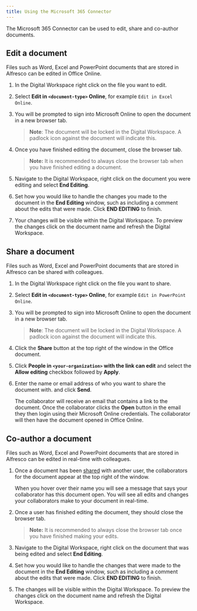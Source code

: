 ```yaml
---
title: Using the Microsoft 365 Connector
---
```


The Microsoft 365 Connector can be used to edit, share and co-author documents.

## Edit a document

Files such as Word, Excel and PowerPoint documents that are stored in Alfresco can be edited in Office Online.

1. In the Digital Workspace right click on the file you want to edit.

2. Select **Edit in `<document-type>` Online**, for example `Edit in Excel Online`.

3. You will be prompted to sign into Microsoft Online to open the document in a new browser tab.

    > **Note**: The document will be locked in the Digital Workspace. A padlock icon against the document will indicate this.

4. Once you have finished editing the document, close the browser tab.

    > **Note:** It is recommended to always close the browser tab when you have finished editing a document.

5. Navigate to the Digital Workspace, right click on the document you were editing and select **End Editing**.

6. Set how you would like to handle the changes you made to the document in the **End Editing** window, such as including a comment about the edits that were made. Click **END EDITING** to finish.

7. Your changes will be visible within the Digital Workspace. To preview the changes click on the document name and refresh the Digital Workspace.

## Share a document

Files such as Word, Excel and PowerPoint documents that are stored in Alfresco can be shared with colleagues.

1. In the Digital Workspace right click on the file you want to share.

2. Select **Edit in `<document-type>` Online**, for example `Edit in PowerPoint Online`.

3. You will be prompted to sign into Microsoft Online to open the document in a new browser tab.

    > **Note**: The document will be locked in the Digital Workspace. A padlock icon against the document will indicate this.

4. Click the **Share** button at the top right of the window in the Office document.

5. Click **People in `<your-organization>` with the link can edit** and select the **Allow editing** checkbox followed by **Apply**.

6. Enter the name or email address of who you want to share the document with. and click **Send**.

    The collaborator will receive an email that contains a link to the document. Once the collaborator clicks the **Open** button in the email they then login using their Microsoft Online credentials. The collaborator will then have the document opened in Office Online.

## Co-author a document

Files such as Word, Excel and PowerPoint documents that are stored in Alfresco can be edited in real-time with colleagues.

1. Once a document has been [shared](#share-a-document) with another user, the collaborators for the document appear at the top right of the window.

    When you hover over their name you will see a message that says your collaborator has this document open. You will see all edits and changes your collaborators make to your document in real-time.

2. Once a user has finished editing the document, they should close the browser tab.

    > **Note:** It is recommended to always close the browser tab once you have finished making your edits.

3. Navigate to the Digital Workspace, right click on the document that was being edited and select **End Editing**.

4. Set how you would like to handle the changes that were made to the document in the **End Editing** window, such as including a comment about the edits that were made. Click **END EDITING** to finish.

5. The changes will be visible within the Digital Workspace. To preview the changes click on the document name and refresh the Digital Workspace.
